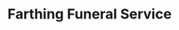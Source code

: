 ---
title: "Farthing Funeral Service"
url: /ipswich/farthing-funeral-service/
shop: funeral directors
---